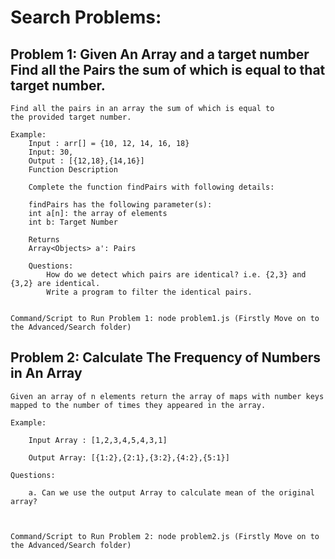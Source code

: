 # Search Problems:

## Problem 1: Given An Array and a target number Find all the Pairs the sum of which is equal to that target number.

    Find all the pairs in an array the sum of which is equal to
    the provided target number.

    Example:
        Input : arr[] = {10, 12, 14, 16, 18}
        Input: 30,
        Output : [{12,18},{14,16}]
        Function Description

        Complete the function findPairs with following details:

        findPairs has the following parameter(s):
        int a[n]: the array of elements
        int b: Target Number

        Returns
        Array<Objects> a': Pairs

        Questions:
            How do we detect which pairs are identical? i.e. {2,3} and {3,2} are identical.
            Write a program to filter the identical pairs.


    Command/Script to Run Problem 1: node problem1.js (Firstly Move on to the Advanced/Search folder)

## Problem 2: Calculate The Frequency of Numbers in An Array

    Given an array of n elements return the array of maps with number keys
    mapped to the number of times they appeared in the array.

    Example:

        Input Array : [1,2,3,4,5,4,3,1]

        Output Array: [{1:2},{2:1},{3:2},{4:2},{5:1}]

    Questions:

        a. Can we use the output Array to calculate mean of the original array?



    Command/Script to Run Problem 2: node problem2.js (Firstly Move on to the Advanced/Search folder)
